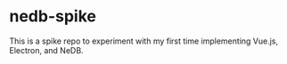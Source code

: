 # nedb-spike

This is a spike repo to experiment with my first time implementing Vue.js, Electron, and NeDB.
